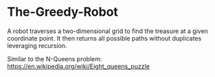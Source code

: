 # The-Greedy-Robot
A robot traverses a two-dimensional grid to find the treasure at a given coordinate point. It then returns all possible paths without duplicates leveraging recursion.

Similar to the N-Queens problem: https://en.wikipedia.org/wiki/Eight_queens_puzzle
